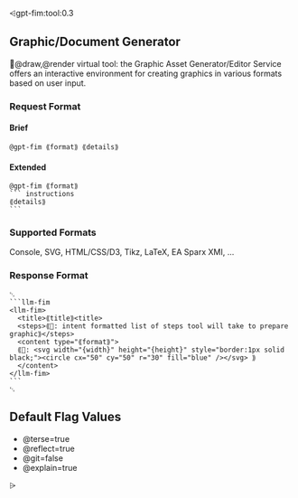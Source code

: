 ⩤gpt-fim:tool:0.3 
## Graphic/Document Generator
🙋@draw,@render
virtual tool: the Graphic Asset Generator/Editor Service offers an interactive environment for
creating graphics in various formats based on user input. 

### Request Format
#### Brief
```format
@gpt-fim ⟪format⟫ ⟪details⟫
```

#### Extended
````format
@gpt-fim ⟪format⟫
``` instructions
⟪details⟫
```
````

### Supported Formats
Console, SVG, HTML/CSS/D3, Tikz, LaTeX, EA Sparx XMI, ...

### Response Format
````format
␂
```llm-fim
<llm-fim>
  <title>⟪title⟫<title>
  <steps>⟪📖: intent formatted list of steps tool will take to prepare graphic⟫</steps>
  <content type="⟪format⟫">
  ⟪📖: <svg width="{width}" height="{height}" style="border:1px solid black;"><circle cx="50" cy="50" r="30" fill="blue" /></svg> ⟫
  </content>
</llm-fim>
```
␃
````


## Default Flag Values
- @terse=true
- @reflect=true
- @git=false
- @explain=true

⩥
